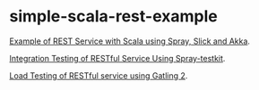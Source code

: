 simple-scala-rest-example
=========================

[Example of REST Service with Scala using Spray, Slick and Akka](http://sysgears.com/articles/building-rest-service-with-scala/).

[Integration Testing of RESTful Service Using Spray-testkit](http://sysgears.com/articles/scala-rest-api-integration-testing-with-spray-testkit/).

[Load Testing of RESTful service using Gatling 2](http://sysgears.com/articles/load-testing-using-gatling-2/).
